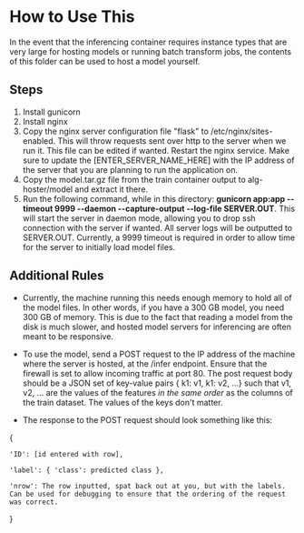 # How to Use This

In the event that the inferencing container requires instance types that are very large for hosting models or running batch transform jobs, the contents of this folder can be used to host a model yourself.

## Steps

1. Install gunicorn
2. Install nginx
3. Copy the nginx server configuration file "flask" to /etc/nginx/sites-enabled. This will throw requests sent over http to the server when we run it. This file can be edited if wanted. Restart the nginx service. Make sure to update the [ENTER_SERVER_NAME_HERE] with the IP address of the server that you are planning to run the application on.
4. Copy the model.tar.gz file from the train container output to alg-hoster/model and extract it there.
5. Run the following command, while in this directory: **gunicorn app:app --timeout 9999 --daemon --capture-output --log-file SERVER.OUT**. This will start the server in daemon mode, allowing you to drop ssh connection with the server if wanted. All server logs will be outputted to SERVER.OUT. Currently, a 9999 timeout is required in order to allow time for the server to initially load model files.

## Additional Rules

- Currently, the machine running this needs enough memory to hold all of the model files. In other words, if you have a 300 GB model, you need 300 GB of memory. This is due to the fact that reading a model from the disk is much slower, and hosted model servers for inferencing are often meant to be responsive.

- To use the model, send a POST request to the IP address of the machine where the server is hosted, at the /infer endpoint. Ensure that the firewall is set to allow incoming traffic at port 80. The post request body should be a JSON set of key-value pairs { k1: v1, k1: v2, ...} such that v1, v2, ... are the values of the features *in the same order* as the columns of the train dataset. The values of the keys don't matter.

- The response to the POST request should look something like this:

{

    'ID': [id entered with row],

    'label': { 'class': predicted class },

    'nrow': The row inputted, spat back out at you, but with the labels. Can be used for debugging to ensure that the ordering of the request was correct.
    
}
